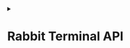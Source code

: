 <details>
    <summary><h1>Rabbit Terminal API</h1></summary>
    Various APIs for creating UIs for user input
    <ul>
        <li>
            <details>
                <summary><h2>Context API</h2></summary>
                    Creates and manages various windows and their associated buffers
                    <pre lang="lua">local CTX = require("rabbit.term.ctx")</pre>
                    <ul>
                        <li>
                            <code>CTX.<b>append</b>(<i>bufnr</i>, <i>winnr</i>, <i>parent</i>)</code>
                            Appends a buffer and window to the context
                            <ul>
                                <li>
                                    <details>
                                        <summary>Parameters</summary>
                                        <table>
                                            <tr>
                                                <th>param</th>
                                                <th>type</th>
                                                <th>details</th>
                                            </tr>
                                            <tr>
                                                <td>bufnr</td>
                                                <td>integer</td>
                                                <td>Buffer ID</td>
                                            </tr>
                                            <tr>
                                                <td>winnr</td>
                                                <td>integer</td>
                                                <td>Window ID</td>
                                            </tr>
                                            <tr>
                                                <td>? parent</td>
                                                <td>Rabbit.UI.Workspace</td>
                                                <td>Parent workspace; When the parent is deleted, this workspace will be deleted too</td>
                                            </tr>
                                        </table>
                                    </details>
                                </li>
                            </ul>
                        </li>
                    </ul>
            </details>
        </li>
    </ul>
</details>
